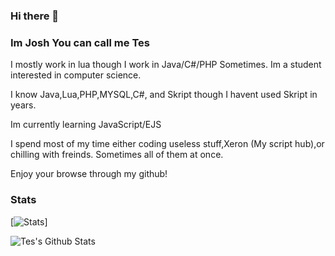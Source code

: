 ### Hi there 👋

### Im Josh You can call me Tes

I mostly work in lua though I work in Java/C#/PHP Sometimes. Im a student interested in computer science.

I know Java,Lua,PHP,MYSQL,C#, and Skript though I havent used Skript in years.

Im currently learning JavaScript/EJS

I spend most of my time either coding useless stuff,Xeron (My script hub),or chilling with freinds. Sometimes all of them at once.

Enjoy your browse through my github!

### Stats
[![Stats](https://github-readme-stats.vercel.app/api?username=TesDevelopment)]

<img align="left" alt="Tes's Github Stats" src="https://github-readme-stats.codestackr.vercel.app/api?username=TesDevelopment&show_icons=true&hide_border=true" />

